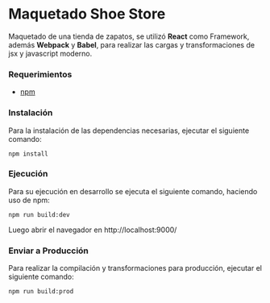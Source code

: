 # Maquetado Shoe Store

Maquetado de una tienda de zapatos, se utilizó **React** como Framework, además **Webpack** y **Babel**, para realizar las cargas y transformaciones de jsx y javascript moderno.

### Requerimientos

- [npm](https://www.npmjs.com/get-npm) 

### Instalación

Para la instalación de las dependencias necesarias, ejecutar el siguiente comando:

`npm install`

### Ejecución

Para su ejecución en desarrollo se ejecuta el siguiente comando, haciendo uso de npm:

`npm run build:dev`

Luego abrir el navegador en http://localhost:9000/

### Enviar a Producción

Para realizar la compilación y transformaciones para producción, ejecutar el siguiente comando:

`npm run build:prod`



